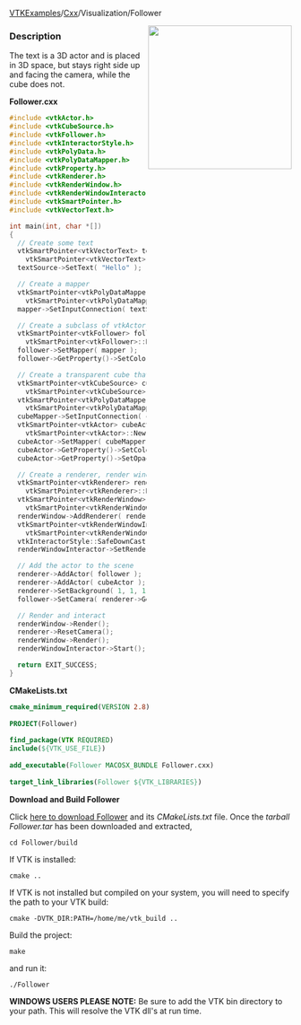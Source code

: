 [VTKExamples](/home/)/[Cxx](/Cxx)/Visualization/Follower

<img align="right" src="https://github.com/lorensen/VTKExamples/blob/gh-pages/Testing/Baseline/Visualization/TestFollower.png?raw=true" width="256" />

### Description
The text is a 3D actor and is placed in 3D space, but stays right side up and facing the camera, while the cube does not.

**Follower.cxx**
```c++
#include <vtkActor.h>
#include <vtkCubeSource.h>
#include <vtkFollower.h>
#include <vtkInteractorStyle.h>
#include <vtkPolyData.h>
#include <vtkPolyDataMapper.h>
#include <vtkProperty.h>
#include <vtkRenderer.h>
#include <vtkRenderWindow.h>
#include <vtkRenderWindowInteractor.h>
#include <vtkSmartPointer.h>
#include <vtkVectorText.h>

int main(int, char *[])
{
  // Create some text
  vtkSmartPointer<vtkVectorText> textSource = 
    vtkSmartPointer<vtkVectorText>::New();
  textSource->SetText( "Hello" );

  // Create a mapper
  vtkSmartPointer<vtkPolyDataMapper> mapper = 
    vtkSmartPointer<vtkPolyDataMapper>::New();
  mapper->SetInputConnection( textSource->GetOutputPort() );

  // Create a subclass of vtkActor: a vtkFollower that remains facing the camera
  vtkSmartPointer<vtkFollower> follower = 
    vtkSmartPointer<vtkFollower>::New();
  follower->SetMapper( mapper );
  follower->GetProperty()->SetColor( 1, 0, 0 ); // red 

  // Create a transparent cube that does not move around to face the camera
  vtkSmartPointer<vtkCubeSource> cubeSource = 
    vtkSmartPointer<vtkCubeSource>::New();
  vtkSmartPointer<vtkPolyDataMapper> cubeMapper = 
    vtkSmartPointer<vtkPolyDataMapper>::New();
  cubeMapper->SetInputConnection( cubeSource->GetOutputPort() );
  vtkSmartPointer<vtkActor> cubeActor = 
    vtkSmartPointer<vtkActor>::New();
  cubeActor->SetMapper( cubeMapper );
  cubeActor->GetProperty()->SetColor( 0, 0, 1 ); // blue
  cubeActor->GetProperty()->SetOpacity( 0.3 );

  // Create a renderer, render window, and interactor
  vtkSmartPointer<vtkRenderer> renderer = 
    vtkSmartPointer<vtkRenderer>::New();
  vtkSmartPointer<vtkRenderWindow> renderWindow = 
    vtkSmartPointer<vtkRenderWindow>::New();
  renderWindow->AddRenderer( renderer );
  vtkSmartPointer<vtkRenderWindowInteractor> renderWindowInteractor = 
    vtkSmartPointer<vtkRenderWindowInteractor>::New();
  vtkInteractorStyle::SafeDownCast(renderWindowInteractor->GetInteractorStyle())->AutoAdjustCameraClippingRangeOn();
  renderWindowInteractor->SetRenderWindow( renderWindow );

  // Add the actor to the scene
  renderer->AddActor( follower );
  renderer->AddActor( cubeActor );
  renderer->SetBackground( 1, 1, 1 ); // Background color white
  follower->SetCamera( renderer->GetActiveCamera() );

  // Render and interact
  renderWindow->Render();
  renderer->ResetCamera();
  renderWindow->Render();
  renderWindowInteractor->Start();

  return EXIT_SUCCESS;
}
```
**CMakeLists.txt**
```cmake
cmake_minimum_required(VERSION 2.8)
 
PROJECT(Follower)
 
find_package(VTK REQUIRED)
include(${VTK_USE_FILE})
 
add_executable(Follower MACOSX_BUNDLE Follower.cxx)
 
target_link_libraries(Follower ${VTK_LIBRARIES})
```

**Download and Build Follower**

Click [here to download Follower](https://github.com/lorensen/VTKWikiExamplesTarballs/raw/master/Follower.tar) and its *CMakeLists.txt* file.
Once the *tarball Follower.tar* has been downloaded and extracted,
```
cd Follower/build 
```
If VTK is installed:
```
cmake ..
```
If VTK is not installed but compiled on your system, you will need to specify the path to your VTK build:
```
cmake -DVTK_DIR:PATH=/home/me/vtk_build ..
```
Build the project:
```
make
```
and run it:
```
./Follower
```
**WINDOWS USERS PLEASE NOTE:** Be sure to add the VTK bin directory to your path. This will resolve the VTK dll's at run time.

